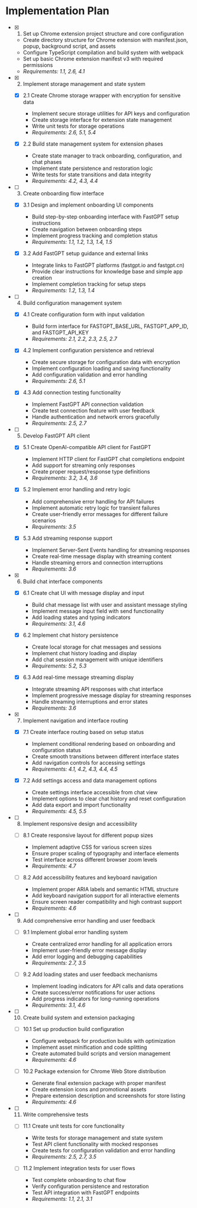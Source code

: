 # Implementation Plan

- [x] 1. Set up Chrome extension project structure and core configuration

  - Create directory structure for Chrome extension with manifest.json, popup, background script, and assets
  - Configure TypeScript compilation and build system with webpack
  - Set up basic Chrome extension manifest v3 with required permissions
  - _Requirements: 1.1, 2.6, 4.1_

- [x] 2. Implement storage management and state system

  - [x] 2.1 Create Chrome storage wrapper with encryption for sensitive data

    - Implement secure storage utilities for API keys and configuration
    - Create storage interface for extension state management
    - Write unit tests for storage operations
    - _Requirements: 2.6, 5.1, 5.4_

  - [x] 2.2 Build state management system for extension phases
    - Create state manager to track onboarding, configuration, and chat phases
    - Implement state persistence and restoration logic
    - Write tests for state transitions and data integrity
    - _Requirements: 4.2, 4.3, 4.4_

- [ ] 3. Create onboarding flow interface

  - [x] 3.1 Design and implement onboarding UI components

    - Build step-by-step onboarding interface with FastGPT setup instructions
    - Create navigation between onboarding steps
    - Implement progress tracking and completion status
    - _Requirements: 1.1, 1.2, 1.3, 1.4, 1.5_

  - [x] 3.2 Add FastGPT setup guidance and external links
    - Integrate links to FastGPT platforms (fastgpt.io and fastgpt.cn)
    - Provide clear instructions for knowledge base and simple app creation
    - Implement completion tracking for setup steps
    - _Requirements: 1.2, 1.3, 1.4_

- [ ] 4. Build configuration management system

  - [x] 4.1 Create configuration form with input validation

    - Build form interface for FASTGPT_BASE_URL, FASTGPT_APP_ID, and FASTGPT_API_KEY
    - _Requirements: 2.1, 2.2, 2.3, 2.5, 2.7_

  - [x] 4.2 Implement configuration persistence and retrieval

    - Create secure storage for configuration data with encryption
    - Implement configuration loading and saving functionality
    - Add configuration validation and error handling
    - _Requirements: 2.6, 5.1_

  - [x] 4.3 Add connection testing functionality
    - Implement FastGPT API connection validation
    - Create test connection feature with user feedback
    - Handle authentication and network errors gracefully
    - _Requirements: 2.5, 2.7_

- [ ] 5. Develop FastGPT API client

  - [x] 5.1 Create OpenAI-compatible API client for FastGPT

    - Implement HTTP client for FastGPT chat completions endpoint
    - Add support for streaming only responses
    - Create proper request/response type definitions
    - _Requirements: 3.2, 3.4, 3.6_

  - [x] 5.2 Implement error handling and retry logic

    - Add comprehensive error handling for API failures
    - Implement automatic retry logic for transient failures
    - Create user-friendly error messages for different failure scenarios
    - _Requirements: 3.5_

  - [x] 5.3 Add streaming response support
    - Implement Server-Sent Events handling for streaming responses
    - Create real-time message display with streaming content
    - Handle streaming errors and connection interruptions
    - _Requirements: 3.6_

- [x] 6. Build chat interface components

  - [x] 6.1 Create chat UI with message display and input

    - Build chat message list with user and assistant message styling
    - Implement message input field with send functionality
    - Add loading states and typing indicators
    - _Requirements: 3.1, 4.6_

  - [x] 6.2 Implement chat history persistence

    - Create local storage for chat messages and sessions
    - Implement chat history loading and display
    - Add chat session management with unique identifiers
    - _Requirements: 5.2, 5.3_

  - [x] 6.3 Add real-time message streaming display
    - Integrate streaming API responses with chat interface
    - Implement progressive message display for streaming responses
    - Handle streaming interruptions and error states
    - _Requirements: 3.6_

- [x] 7. Implement navigation and interface routing

  - [x] 7.1 Create interface routing based on setup status

    - Implement conditional rendering based on onboarding and configuration status
    - Create smooth transitions between different interface states
    - Add navigation controls for accessing settings
    - _Requirements: 4.1, 4.2, 4.3, 4.4, 4.5_

  - [x] 7.2 Add settings access and data management options
    - Create settings interface accessible from chat view
    - Implement options to clear chat history and reset configuration
    - Add data export and import functionality
    - _Requirements: 4.5, 5.5_

- [ ] 8. Implement responsive design and accessibility

  - [ ] 8.1 Create responsive layout for different popup sizes

    - Implement adaptive CSS for various screen sizes
    - Ensure proper scaling of typography and interface elements
    - Test interface across different browser zoom levels
    - _Requirements: 4.7_

  - [ ] 8.2 Add accessibility features and keyboard navigation
    - Implement proper ARIA labels and semantic HTML structure
    - Add keyboard navigation support for all interactive elements
    - Ensure screen reader compatibility and high contrast support
    - _Requirements: 4.6_

- [ ] 9. Add comprehensive error handling and user feedback

  - [ ] 9.1 Implement global error handling system

    - Create centralized error handling for all application errors
    - Implement user-friendly error message display
    - Add error logging and debugging capabilities
    - _Requirements: 2.7, 3.5_

  - [ ] 9.2 Add loading states and user feedback mechanisms
    - Implement loading indicators for API calls and data operations
    - Create success/error notifications for user actions
    - Add progress indicators for long-running operations
    - _Requirements: 3.1, 4.6_

- [ ] 10. Create build system and extension packaging

  - [ ] 10.1 Set up production build configuration

    - Configure webpack for production builds with optimization
    - Implement asset minification and code splitting
    - Create automated build scripts and version management
    - _Requirements: 4.6_

  - [ ] 10.2 Package extension for Chrome Web Store distribution
    - Generate final extension package with proper manifest
    - Create extension icons and promotional assets
    - Prepare extension description and screenshots for store listing
    - _Requirements: 4.6_

- [ ] 11. Write comprehensive tests

  - [ ] 11.1 Create unit tests for core functionality

    - Write tests for storage management and state system
    - Test API client functionality with mocked responses
    - Create tests for configuration validation and error handling
    - _Requirements: 2.5, 2.7, 3.5_

  - [ ] 11.2 Implement integration tests for user flows
    - Test complete onboarding to chat flow
    - Verify configuration persistence and restoration
    - Test API integration with FastGPT endpoints
    - _Requirements: 1.1, 2.1, 3.1_
